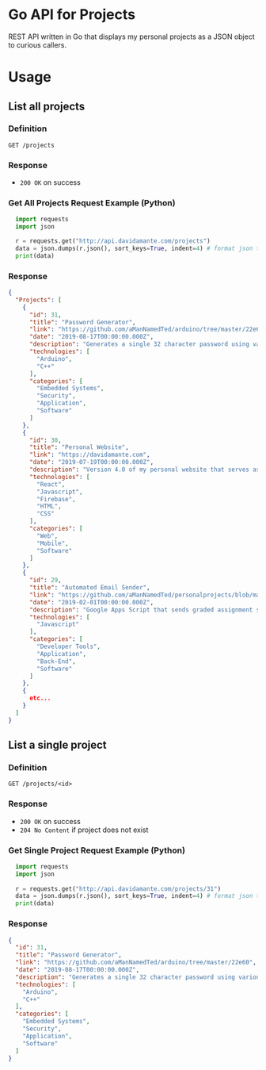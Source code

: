 # Go API for Projects
REST API written in Go that displays my personal projects as a JSON object to curious callers. 

# Usage

## List all projects
### Definition
`GET /projects`

### Response
- `200 OK` on success

### Get All Projects Request Example (Python)
```python
  import requests
  import json

  r = requests.get("http://api.davidamante.com/projects") 
  data = json.dumps(r.json(), sort_keys=True, indent=4) # format json to be more readable
  print(data)
```

### Response
```json
{
  "Projects": [
    {
      "id": 31,
      "title": "Password Generator",
      "link": "https://github.com/aManNamedTed/arduino/tree/master/22e60",
      "date": "2019-08-17T00:00:00.000Z",
      "description": "Generates a single 32 character password using various sensors and a base-93 alphabet. Over 200 bits of security!",
      "technologies": [
        "Arduino", 
        "C++"
      ],
      "categories": [
        "Embedded Systems", 
        "Security", 
        "Application", 
        "Software"
      ]
    },
    {
      "id": 30,
      "title": "Personal Website",
      "link": "https://davidamante.com",
      "date": "2019-07-19T00:00:00.000Z",
      "description": "Version 4.0 of my personal website that serves as my professional portfolio. (the website you are currently viewing!)",
      "technologies": [
        "React", 
        "Javascript", 
        "Firebase", 
        "HTML", 
        "CSS"
      ],
      "categories": [
        "Web", 
        "Mobile", 
        "Software"
      ]
    },
    {
      "id": 29,
      "title": "Automated Email Sender",
      "link": "https://github.com/aManNamedTed/personalprojects/blob/master/auto_email_sender",
      "date": "2019-02-01T00:00:00.000Z",
      "description": "Google Apps Script that sends graded assignment scores to a list of student emails via Google Sheets.",
      "technologies": [
        "Javascript"
      ],
      "categories": [
        "Developer Tools", 
        "Application", 
        "Back-End", 
        "Software"
      ]
    }, 
    {
      etc...
    }
  ]
}
```

## List a single project
### Definition
`GET /projects/<id>`

### Response
- `200 OK` on success
- `204 No Content` if project does not exist

### Get Single Project Request Example (Python)
```python
  import requests
  import json
  
  r = requests.get("http://api.davidamante.com/projects/31")
  data = json.dumps(r.json(), sort_keys=True, indent=4) # format json to be more readable
  print(data)
```  

### Response
```json
{
  "id": 31,
  "title": "Password Generator",
  "link": "https://github.com/aManNamedTed/arduino/tree/master/22e60",
  "date": "2019-08-17T00:00:00.000Z",
  "description": "Generates a single 32 character password using various sensors and a base-93 alphabet. Over 200 bits of security!",
  "technologies": [
    "Arduino", 
    "C++"
  ],
  "categories": [
    "Embedded Systems", 
    "Security", 
    "Application", 
    "Software"
  ]
}
```
